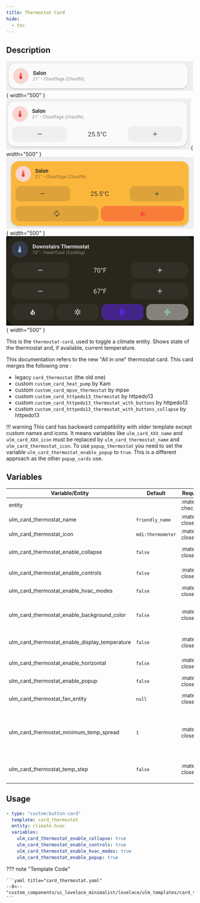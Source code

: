 ```yaml
---
title: Thermostat Card
hide:
  - toc
---
```

<!-- markdownlint-disable MD046 -->

## Description

![Image title](../../assets/img/ulm_cards/card_thermostat.png){ width="500" }
![Image title](../../assets/img/ulm_cards/card_thermostat_with_controls.png){ width="500" }
![Image title](../../assets/img/ulm_cards/card_thermostat_with_hvac_and_color.png){ width="500" }
![Image title](../../assets/img/ulm_cards/card_thermostat_with_high_low.png){ width="500" }

This is the `thermostat-card`, used to toggle a climate entity. Shows state of the thermostat and, if available, current temperature.

This documentation refers to the new "All in one" thermostat card.
This card merges the following one :

- legacy `card_thermostat` (the old one)
- custom `custom_card_heat_pump` by Kam
- custom `custom_card_mpse_thermostat` by mpse
- custom `custom_card_httpedo13_thermostat` by httpedo13
- custom `custom_card_httpedo13_thermostat_with_buttons` by httpedo13
- custom `custom_card_httpedo13_thermostat_with_buttons_collapse` by httpedo13

!!! warning
    This card has backward compatibility with older template except custom names and icons. It means variables like `ulm_card_XXX_name` and `ulm_card_XXX_icon` must be replaced by `ulm_card_thermostat_name` and `ulm_card_thermostat_icon`.
    To use `popup_thermostat` you need to set the variable `ulm_card_thermostat_enable_popup` to `true`. This is a different approach as the other `popup_cards` use.

## Variables

| Variable/Entity                                 | Default           | Required         | Notes          | Requirement |
|-------------------------------------------------|-------------------|------------------|----------------|-------------|
| entity                                          |                   | :material-check: | Your HA entity |             |
| ulm_card_thermostat_name                        | `friendly_name`   | :material-close: | Customize name |             |
| ulm_card_thermostat_icon                        | `mdi:thermometer` | :material-close: | Customize icon |             |
| ulm_card_thermostat_enable_collapse             | `false`           | :material-close: | Collapse controls when off | Need `ulm_card_thermostat_enable_controls: true` |
| ulm_card_thermostat_enable_controls             | `false`           | :material-close: | Enable temperature control | |
| ulm_card_thermostat_enable_hvac_modes           | `false`           | :material-close: | Enable HVAC modes control | |
| ulm_card_thermostat_enable_background_color     | `false`           | :material-close: | Enable background color when cooling or heating | |
| ulm_card_thermostat_enable_display_temperature  | `false`           | :material-close: | Display  current temperature on top right | |
| ulm_card_thermostat_enable_horizontal           | `false`           | :material-close: | Enable horizontal card| Need `ulm_card_thermostat_enable_controls: true` |
| ulm_card_thermostat_enable_popup                | `false`           | :material-close: | Enable `popup_thermostat` | |
| ulm_card_thermostat_fan_entity                  | `null`            | :material-close: | `fan` entity for climate if separate entity | |
| ulm_card_thermostat_minimum_temp_spread         | `1`               | :material-close: | Minimum temperature spread between low and high temperature when in `heat_cool` mode | |
| ulm_card_thermostat_temp_step                   | `false`           | :material-close: | Set the step size for increasing and decreasing temperature | |

## Usage

```yaml
- type: "custom:button-card"
  template: card_thermostat
  entity: climate.hvac
  variables:
    ulm_card_thermostat_enable_collapse: true
    ulm_card_thermostat_enable_controls: true
    ulm_card_thermostat_enable_hvac_modes: true
    ulm_card_thermostat_enable_popup: true
```

??? note "Template Code"

    ```yaml title="card_thermostat.yaml"
    --8<-- "custom_components/ui_lovelace_minimalist/lovelace/ulm_templates/card_templates/cards/card_thermostat.yaml"
    ```
